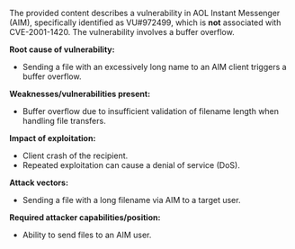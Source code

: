 The provided content describes a vulnerability in AOL Instant Messenger (AIM), specifically identified as VU#972499, which is **not** associated with CVE-2001-1420. The vulnerability involves a buffer overflow.

**Root cause of vulnerability:**
- Sending a file with an excessively long name to an AIM client triggers a buffer overflow.

**Weaknesses/vulnerabilities present:**
- Buffer overflow due to insufficient validation of filename length when handling file transfers.

**Impact of exploitation:**
- Client crash of the recipient.
- Repeated exploitation can cause a denial of service (DoS).

**Attack vectors:**
- Sending a file with a long filename via AIM to a target user.

**Required attacker capabilities/position:**
- Ability to send files to an AIM user.